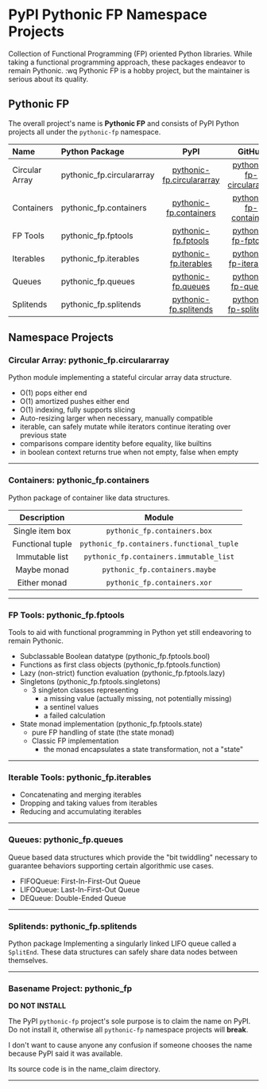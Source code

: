 # PyPI Pythonic FP Namespace Projects

Collection of Functional Programming (FP) oriented Python libraries.
While taking a functional programming approach, these packages endeavor
to remain Pythonic.
:wq
Pythonic FP is a hobby project, but the maintainer
is serious about its quality.

## Pythonic FP

The overall project's name is **Pythonic FP** and consists of PyPI Python projects all under the
`pythonic-fp` namespace.

| Name | Python Package | PyPI | GitHub | Docs |
|:---- |:-------------- |:----:|:------:|:----:|
| Circular Array | pythonic_fp.circulararray | [pythonic-fp.circulararray][101] | [pythonic-fp-circulararray][201] | [docs][301] |
| Containers | pythonic_fp.containers | [pythonic-fp.containers][102] | [pythonic-fp-containers][202] | [docs][302] |
| FP Tools | pythonic_fp.fptools | [pythonic-fp.fptools][103] | [pythonic-fp-fptools][203] | [docs][303] |
| Iterables | pythonic_fp.iterables | [pythonic-fp.iterables][104] | [pythonic-fp-iterables][204] | [docs][304] |
| Queues | pythonic_fp.queues | [pythonic-fp.queues][105] | [pythonic-fp-queues][205] | [docs][305] |
| Splitends | pythonic_fp.splitends | [pythonic-fp.splitends][106] | [pythonic-fp-splitends][206] | [docs][306] |

## Namespace Projects

### Circular Array: pythonic_fp.circulararray

Python module implementing a stateful circular array data structure.

- O(1) pops either end
- O(1) amortized pushes either end
- O(1) indexing, fully supports slicing
- Auto-resizing larger when necessary, manually compatible
- iterable, can safely mutate while iterators continue iterating over previous state
- comparisons compare identity before equality, like builtins
- in boolean context returns true when not empty, false when empty

______________________________________________________________________

### Containers: pythonic_fp.containers

Python package of container like data structures.

| Description | Module |
|:-----------:|:------:|
| Single item box | `pythonic_fp.containers.box` |
| Functional tuple | `pythonic_fp.containers.functional_tuple` |
| Immutable list | `pythonic_fp.containers.immutable_list` |
| Maybe monad | `pythonic_fp.containers.maybe` |
| Either monad | `pythonic_fp.containers.xor` |

______________________________________________________________________

### FP Tools: pythonic_fp.fptools

Tools to aid with functional programming in Python yet still endeavoring to
remain Pythonic.

- Subclassable Boolean datatype (pythonic_fp.fptools.bool)
- Functions as first class objects (pythonic_fp.fptools.function)
- Lazy (non-strict) function evaluation (pythonic_fp.fptools.lazy)
- Singletons (pythonic_fp.fptools.singletons)
  - 3 singleton classes representing
    - a missing value (actually missing, not potentially missing)
    - a sentinel values
    - a failed calculation
- State monad implementation (pythonic_fp.fptools.state)
  - pure FP handling of state (the state monad)
  - Classic FP implementation
    - the monad encapsulates a state transformation, not a "state"

______________________________________________________________________

### Iterable Tools: pythonic_fp.iterables

- Concatenating and merging iterables
- Dropping and taking values from iterables
- Reducing and accumulating iterables

______________________________________________________________________

### Queues: pythonic_fp.queues

Queue based data structures which provide the "bit twiddling" necessary
to guarantee behaviors supporting certain algorithmic use cases.

- FIFOQueue: First-In-First-Out Queue
- LIFOQueue: Last-In-First-Out Queue
- DEQueue: Double-Ended Queue

______________________________________________________________________

### Splitends: pythonic_fp.splitends

Python package Implementing a singularly linked LIFO queue called
a ``SplitEnd``. These data structures can safely share data nodes
between themselves.

______________________________________________________________________

### Basename Project: pythonic_fp

**DO NOT INSTALL**

The PyPI `pythonic-fp` project's sole purpose is to claim the name on
PyPI. Do not install it, otherwise all `pythonic-fp` namespace projects
will **break**.

I don't want to cause anyone any confusion if someone chooses the name
because PyPI said it was available.

Its source code is in the name_claim directory.

______________________________________________________________________

[101]: https://pypi.org/project/pythonic-fp.circulararray
[102]: https://pypi.org/project/pythonic-fp.containers
[103]: https://pypi.org/project/pythonic-fp.fptools
[104]: https://pypi.org/project/pythonic-fp.iterables
[105]: https://pypi.org/project/pythonic-fp.queues
[106]: https://pypi.org/project/pythonic-fp.splitends
[201]: https://github.com/grscheller/pythonic-fp-circulararray
[202]: https://github.com/grscheller/pythonic-fp-containers
[203]: https://github.com/grscheller/pythonic-fp-fptools
[204]: https://github.com/grscheller/pythonic-fp-iterables
[205]: https://github.com/grscheller/pythonic-fp-queues
[206]: https://github.com/grscheller/pythonic-fp-splitends
[301]: https://grscheller.github.io/pythonic-fp/circulararray/API/development/build/html/releases.html
[302]: https://grscheller.github.io/pythonic-fp/containers/API/development/build/html/releases.html
[303]: https://grscheller.github.io/pythonic-fp/fptools/API/development/build/html/releases.html
[304]: https://grscheller.github.io/pythonic-fp/iterables/API/development/build/html/releases.html
[305]: https://grscheller.github.io/pythonic-fp/deprecated/queues/v5.0.0/build/html/releases.html
[306]: https://grscheller.github.io/pythonic-fp/splitends/API/development/build/html/releases.html
